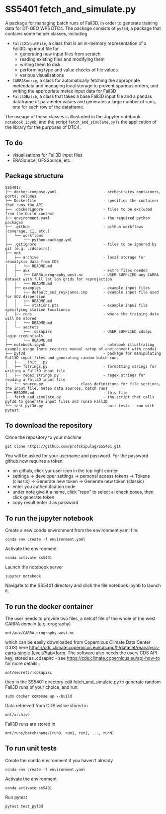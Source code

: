 # SS5401 fetch_and_simulate.py
A package for managing batch runs of Fall3D, in order to generate training data for DT-GEO WP5 DTC4. The package consists of `pyf3d`, a package that contains some helper classes, including

 * `Fall3DInputFile`, a class that is an in-memory representation of a Fall3D.inp input file for
   * generating new input files from scratch
   * reading existing files and modifying them
   * writing them to disk
   * performing type and value checks of file values
   * various visualisations
 * `CARRASource`, a class for automatically fetching the appropriate meteodata and managing local storage to prevent spurious orders, and writing the appropriate meteo input data for Fall3D
 * `Fall3DBatch`, a class that takes a base Fall3D input file and a pandas dataframe of parameter values and generates a large number of runs, one for each row of the dataframe.

The useage of these classes is illustarted in the Jupyter notebook `notebook.ipynb`, and the script `fetch_and_simulate.py` is the application of the library for the purposes of DTC4. 

## To do
 * visualisations for Fall3D input files
 * ERASource, GFSSource, etc..
 
## Package structure


    SS5401/
    ├── docker-compose.yaml                     - orchestrates containers, ports, volumes
    ├── Dockerfile                              - specifies the container that runs the API
    ├── .dockerignore                           - files to be excluded from the build context
    ├── environment.yaml                        - the required python packages
    ├── .github                                 - github workflows (coverage, CI, etc.)
    │   └── workflows
    │       └── python-package.yml
    ├── .gitignore                              - files to be ignored by git (e.g. .cdsapirc)
    ├── mnt
    │   ├── archive                             - local storage for reanalysis data from CDS
    │   │   └── README.md
    │   ├── aux                                 - extra files needed
    │   │   ├── CARRA_orography_west.nc         - USER SUPPLIED any CARRA dataset with full lat lon grids for reprojection    
    │   │   └── README.md
    │   ├── examples                            - example input files
    │   │   ├── default_so2_reykjanes.inp       - example input file used for SO2 dispersion
    │   │   ├── README.md
    │   │   └── stations.pts                    - example inpui file specifying station locationsa
    │   ├── runs                                - where the training data will be stored
    │   │   └── README.md
    │   └── secrets
    │       ├── .cdsapirc                       - USER SUPPLIED cdsapi login credentials 
    │       └── README.md
    ├── notebook.ipynb                          - notebook illustrating example usage (note requires manual setup of environment with conda)
    ├── pyf3d                                   - package for manipulating Fall3D input files and generating random batch runs
    │   ├── __init__.py
    │   ├── fstrings.py                         - formatting strings for writing a Fall3D input file
    │   ├── regex_strings.py                    - regex strings for reading a Fall3D input file
    │   └── source.py				- class definitions for file sections, the input file, meteo data sources, batch runs
    ├── README.md                               - this file
    ├── fetch_and_simulate.py                   - the script that calls pyf3d to generate input files and runsa Fall3D
    └── test_pyf3d.py                           - unit tests - run with pytest


## To download the repository
Clone the repository to your machine

    git clone https://github.com/profskipulag/SS5401.git

You will be asked for your username and password. For the password github now requires a token:
- on github, click yur user icon in the top right corner
- settings -> developer settings -> personal access tokens -> Tokens (classic) -> Generate new token -> Generate new token (classic) 
- enter you authentifcation code
- under note give it a name, click "repo" to select al check boxes, then click generate token
- copy result enter it as password

## To run the jupyter notebook
Create a new conda environment from the environment.yaml file:

    conda env create -f environment.yaml

Activate the environment

    conda activate ss5401
    
Launch the notebook server

    jupyter notebook
    
Navigate to the SS5401 directory and click the file notebook.ipynb to launch it.

## To run the docker container
The user needs to provide two files, a netcdf file of the whole of the west CARRA domain (e.g. orography)

    mnt/aux/CARRA_orography_west.nc
    
which can be easily downloaded from Copernicus Climate Data Center (CDS) here https://cds.climate.copernicus.eu/cdsapp#!/dataset/reanalysis-carra-single-levels?tab=form. The software also needs the users CDS API key, stored as .cdsapirc - see https://cds.climate.copernicus.eu/api-how-to for more details .

    mnt/secrets/.cdsapirc
    
then in the SS5401 directory edit fetch_and_simulate.py to generate random Fall3D runs of your choice, and run:

    sudo docker compose up --build 
    
Data retrieved from CDS wil be stored in 

    mnt/archive
    
Fall3D runs are stored in

    mnt/runs/batch/name/[run0, run1, run2, ..., runN]
    
## To run unit tests
Create the conda environment if you haven't already

    conda env create -f environment.yaml

Activate the environment

    conda activate ss5401
    
Run pytest

    pytest test_pyf3d



    
  

